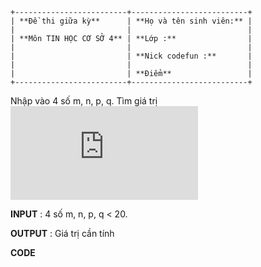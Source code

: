 ```
+-------------------------+--------------------------+
| **Đề thi giữa kỳ**      | **Họ và tên sinh viên:** |
|                         |                          |
| **Môn TIN HỌC CƠ SỞ 4** | **Lớp :**                |
|                         |                          |
|                         | **Nick codefun :**       |
|                         |                          |
|                         | **Điểm**                 |
+-------------------------+--------------------------+
```

Nhập vào 4 số m, n, p, q. Tìm giá trị ![$C*{n}^{m} - \ C*{q}^{p}$](http://www.sciweavers.org/tex2img.php?eq=%24C%2A%7Bn%7D%5E%7Bm%7D%20-%20%5C%20C%2A%7Bq%7D%5E%7Bp%7D%24&bc=White&fc=Black&im=jpg&fs=12&ff=arev&edit=0)

**INPUT** : 4 số m, n, p, q \< 20.

**OUTPUT** : Giá trị cần tính

**CODE**
